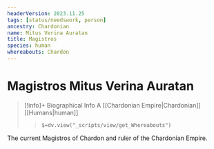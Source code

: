 ```yaml
---
headerVersion: 2023.11.25
tags: [status/needswork, person]
ancestry: Chardonian
name: Mitus Verina Auratan
title: Magistros
species: human
whereabouts: Chardon
---
```

# Magistros Mitus Verina Auratan
>[!info]+ Biographical Info
> A [[Chardonian Empire|Chardonian]] [[Humans|human]]
>> `$=dv.view("_scripts/view/get_Whereabouts")`

The current Magistros of Chardon and ruler of the Chardonian Empire. 